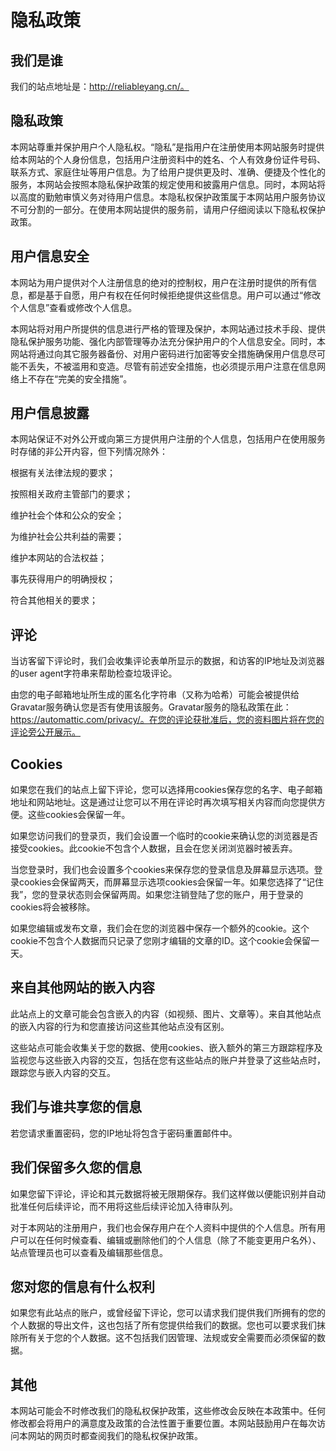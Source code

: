 # 隐私政策

## 我们是谁

我们的站点地址是：http://reliableyang.cn/。

## 隐私政策

本网站尊重并保护用户个人隐私权。“隐私”是指用户在注册使用本网站服务时提供给本网站的个人身份信息，包括用户注册资料中的姓名、个人有效身份证件号码、联系方式、家庭住址等用户信息。为了给用户提供更及时、准确、便捷及个性化的服务，本网站会按照本隐私保护政策的规定使用和披露用户信息。同时，本网站将以高度的勤勉审慎义务对待用户信息。本隐私权保护政策属于本网站用户服务协议不可分割的一部分。在使用本网站提供的服务前，请用户仔细阅读以下隐私权保护政策。

## 用户信息安全

本网站为用户提供对个人注册信息的绝对的控制权，用户在注册时提供的所有信息，都是基于自愿，用户有权在任何时候拒绝提供这些信息。用户可以通过“修改个人信息”查看或修改个人信息。

本网站将对用户所提供的信息进行严格的管理及保护，本网站通过技术手段、提供隐私保护服务功能、强化内部管理等办法充分保护用户的个人信息安全。同时，本网站将通过向其它服务器备份、对用户密码进行加密等安全措施确保用户信息尽可能不丢失，不被滥用和变造。尽管有前述安全措施，也必须提示用户注意在信息网络上不存在“完美的安全措施”。

## 用户信息披露

本网站保证不对外公开或向第三方提供用户注册的个人信息，包括用户在使用服务时存储的非公开内容，但下列情况除外：

根据有关法律法规的要求；

按照相关政府主管部门的要求；

维护社会个体和公众的安全；

为维护社会公共利益的需要；

维护本网站的合法权益；

事先获得用户的明确授权；

符合其他相关的要求；

## 评论

当访客留下评论时，我们会收集评论表单所显示的数据，和访客的IP地址及浏览器的user agent字符串来帮助检查垃圾评论。

由您的电子邮箱地址所生成的匿名化字符串（又称为哈希）可能会被提供给Gravatar服务确认您是否有使用该服务。Gravatar服务的隐私政策在此：https://automattic.com/privacy/。在您的评论获批准后，您的资料图片将在您的评论旁公开展示。

## Cookies

如果您在我们的站点上留下评论，您可以选择用cookies保存您的名字、电子邮箱地址和网站地址。这是通过让您可以不用在评论时再次填写相关内容而向您提供方便。这些cookies会保留一年。

如果您访问我们的登录页，我们会设置一个临时的cookie来确认您的浏览器是否接受cookies。此cookie不包含个人数据，且会在您关闭浏览器时被丢弃。

当您登录时，我们也会设置多个cookies来保存您的登录信息及屏幕显示选项。登录cookies会保留两天，而屏幕显示选项cookies会保留一年。如果您选择了“记住我”，您的登录状态则会保留两周。如果您注销登陆了您的账户，用于登录的cookies将会被移除。

如果您编辑或发布文章，我们会在您的浏览器中保存一个额外的cookie。这个cookie不包含个人数据而只记录了您刚才编辑的文章的ID。这个cookie会保留一天。

## 来自其他网站的嵌入内容

此站点上的文章可能会包含嵌入的内容（如视频、图片、文章等）。来自其他站点的嵌入内容的行为和您直接访问这些其他站点没有区别。

这些站点可能会收集关于您的数据、使用cookies、嵌入额外的第三方跟踪程序及监视您与这些嵌入内容的交互，包括在您有这些站点的账户并登录了这些站点时，跟踪您与嵌入内容的交互。

## 我们与谁共享您的信息

若您请求重置密码，您的IP地址将包含于密码重置邮件中。

## 我们保留多久您的信息

如果您留下评论，评论和其元数据将被无限期保存。我们这样做以便能识别并自动批准任何后续评论，而不用将这些后续评论加入待审队列。

对于本网站的注册用户，我们也会保存用户在个人资料中提供的个人信息。所有用户可以在任何时候查看、编辑或删除他们的个人信息（除了不能变更用户名外）、站点管理员也可以查看及编辑那些信息。

## 您对您的信息有什么权利

如果您有此站点的账户，或曾经留下评论，您可以请求我们提供我们所拥有的您的个人数据的导出文件，这也包括了所有您提供给我们的数据。您也可以要求我们抹除所有关于您的个人数据。这不包括我们因管理、法规或安全需要而必须保留的数据。

## 其他

本网站可能会不时修改我们的隐私权保护政策，这些修改会反映在本政策中。任何修改都会将用户的满意度及政策的合法性置于重要位置。本网站鼓励用户在每次访问本网站的网页时都查阅我们的隐私权保护政策。